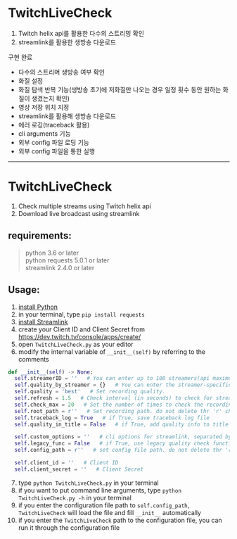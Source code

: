 # TwitchLiveCheck

1. Twitch helix api를 활용한 다수의 스트리밍 확인
2. streamlink를 활용한 생방송 다운로드


구현 완료   
* 다수의 스트리머 생방송 여부 확인
* 화질 설정
* 화질 탐색 반복 기능(생방송 초기에 저화질만 나오는 경우 일정 횟수 동안 원하는 화질이 생겼는지 확인)
* 영상 저장 위치 지정
* streamlink를 활용해 생방송 다운로드
* 에러 로깅(traceback 활용)
* cli arguments 기능
* 외부 config 파일 로딩 기능
* 외부 config 파일을 통한 실행
***

# TwitchLiveCheck

1. Check multiple streams using Twitch helix api
2. Download live broadcast using streamlink


## requirements:
> python 3.6 or later   
> python requests 5.0.1 or later   
> streamlink 2.4.0 or later   


## Usage:
1. [install Python](https://www.python.org/downloads/)
2. in your terminal, type `pip install requests`
3. [install Streamlink](https://github.com/streamlink/streamlink/releases)
4. create your Client ID and Client Secret from <https://dev.twitch.tv/console/apps/create/>
5. open `TwitchLiveCheck.py` as your editor
6. modify the internal variable of `__init__(self)` by referring to the comments
```python
def __init__(self) -> None:
  self.streamerID = ''   # You can enter up to 100 streamers(api maximum limit), separated by spaces example: "username1 username2 ... "
  self.quality_by_streamer = {}   # You can enter the streamer-specific quality if necessary. Don't overlap self.streamerID. example: {"username 1":"quality 1", "username 2":"quality 2"}
  self.quality = 'best'   # Set recording quality.
  self.refresh = 1.5   # Check interval (in seconds) to check for streams. you can enter decimals
  self.check_max = 20   # Set the number of times to check the recording quality. If there's no recording quality beyond the number of searches, change the quality to best. you must enter an integer
  self.root_path = r''   # Set recording path. do not delete thr 'r' character
  self.traceback_log = True   # if True, save traceback log file
  self.quality_in_title = False   # if True, add quality info to title

  self.custom_options = ''   # cli options for streamlink, separated by spaces. example: 'option1 value1 option2 value2 ... '
  self.legacy_func = False   # if True, use legacy quality check functions
  self.config_path = r''   # set config file path. do not delete thr 'r' character

  self.client_id = ''   # Client ID
  self.client_secret = ''   # Client Secret
```
7. type `python TwitchLiveCheck.py` in your terminal
8. if you want to put command line arguments, type `python TwitchLiveCheck.py -h` in your terminal
9. if you enter the configuration file path to `self.config_path`, `TwitchLiveCheck` will load the file and fill `__init__` automatically
10. if you enter the `TwitchLiveCheck` path to the configuration file, you can run it through the configuration file
